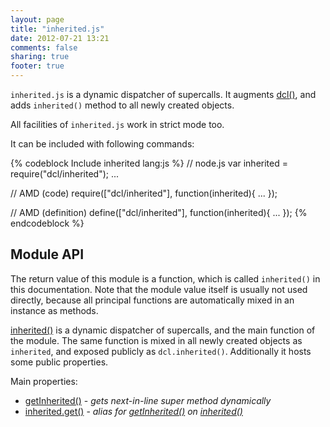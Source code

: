 ```yaml
---
layout: page
title: "inherited.js"
date: 2012-07-21 13:21
comments: false
sharing: true
footer: true
---
```


`inherited.js` is a dynamic dispatcher of supercalls. It augments
[dcl()](/docs/mini_js/dcl), and adds `inherited()` method to all newly created objects.

All facilities of `inherited.js` work in strict mode too.

It can be included with following commands:

{% codeblock Include inherited lang:js %}
// node.js
var inherited = require("dcl/inherited");
...

// AMD (code)
require(["dcl/inherited"], function(inherited){
  ...
});

// AMD (definition)
define(["dcl/inherited"], function(inherited){
  ...
});
{% endcodeblock %}

## Module API

The return value of this module is a function, which is called `inherited()` in this documentation. Note that the module value itself is usually not used directly, because
all principal functions are automatically mixed in an instance as methods.

[inherited()](/docs/inherited_js/inherited) is a dynamic dispatcher of supercalls,
and the main function of the module.
The same function is mixed in all newly created objects as `inherited`, and
exposed publicly as `dcl.inherited()`. Additionally it hosts some public properties.

Main properties:

* [getInherited()](/docs/inherited_js/getinherited) - *gets next-in-line super method dynamically*
* [inherited.get()](/docs/inherited_js/get) - *alias for [getInherited()](/docs/inherited_js/getinherited) on [inherited()](/docs/inherited_js/inherited)*
